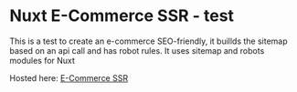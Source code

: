 # Nuxt E-Commerce SSR - test

This is a test to create an e-commerce SEO-friendly, it buillds the sitemap based on an api call and has robot rules.
It uses sitemap and robots modules for Nuxt

Hosted here: [E-Commerce SSR](https://e-commerce-ssr.netlify.app/)